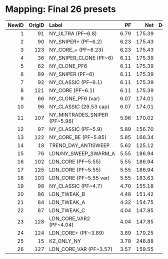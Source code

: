 # Mapping: Final 26 presets

| NewID | OrigID | Label | PF | Net | Deals | Win% |
|---:|---:|:--|---:|---:|---:|---:|
| 1 | 91 | NY_ULTRA (PF~6.8) | 6.79 | 175.39 | 33 | 91.3 |
| 2 | 90 | NY_SNIPER+ (PF~6.2) | 6.23 | 175.43 | 23 | 91.3 |
| 3 | 123 | NY_CORE_+ (PF~6.23) | 6.23 | 175.43 | 33 | 91.3 |
| 4 | 36 | NY_SNIPER_CLONE (PF~6) | 6.11 | 175.39 | 33 | 91.3 |
| 5 | 62 | NY_CLONE_PF6 | 6.11 | 175.39 | 33 | 91.3 |
| 6 | 89 | NY_SNIPER (PF~6) | 6.11 | 175.39 | 33 | 91.3 |
| 7 | 92 | NY_CLASSIC (PF~6.1) | 6.11 | 175.39 | 33 | 91.3 |
| 8 | 121 | NY_CORE (PF~6.1) | 6.11 | 175.39 | 33 | 91.3 |
| 9 | 66 | NY_CLONE_PF6 (var) | 6.07 | 174.01 | 33 | 91.3 |
| 10 | 96 | NY_CLASSIC (29.53 cap) | 6.07 | 174.01 | 33 | 91.3 |
| 11 | 107 | NY_MINTRADES_SNIPER (PF~5.96) | 5.96 | 170.02 | 23 | 91.3 |
| 12 | 97 | NY_CLASSIC (PF~5.9) | 5.89 | 156.70 | 35 | 87.5 |
| 13 | 122 | NY_CORE_BE (PF~5.85) | 5.85 | 166.34 | 24 | 91.7 |
| 14 | 18 | TREND_DAY_ANTISWEEP | 5.62 | 125.12 | 31 | 90.5 |
| 15 | 76 | LDN/NY_SWEEP_SWARM_A | 5.55 | 186.94 | 37 | 88.0 |
| 16 | 102 | LDN_CORE (PF~5.55) | 5.55 | 186.94 | 37 | 88.0 |
| 17 | 125 | LDN_CORE (PF~5.55) | 5.55 | 186.94 | 37 | 88.0 |
| 18 | 103 | LDN_CORE (PF~5.55 var) | 5.55 | 183.63 | 37 | 88.0 |
| 19 | 98 | NY_CLASSIC (PF~4.7) | 4.70 | 155.18 | 33 | 87.0 |
| 20 | 86 | LDN_TWEAK_B | 4.48 | 151.42 | 37 | 84.0 |
| 21 | 84 | LDN_TWEAK_A | 4.32 | 154.75 | 35 | 87.5 |
| 22 | 87 | LDN_TWEAK_C | 4.04 | 147.85 | 25 | 88.0 |
| 23 | 128 | LDN_CORE_VAR2 (PF~4.04) | 4.04 | 147.85 | 36 | 88.0 |
| 24 | 124 | LDN_CORE+ (PF~3.89) | 3.89 | 179.25 | 39 | 88.5 |
| 25 | 15 | KZ_ONLY_NY | 3.78 | 248.88 | 64 | 89.4 |
| 26 | 127 | LDN_CORE_VAR (PF~3.57) | 3.57 | 159.55 | 37 | 88.0 |
